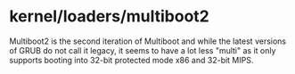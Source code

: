# kernel/loaders/multiboot2
Multiboot2 is the second iteration of Multiboot and while the latest versions of
GRUB do not call it legacy, it seems to have a lot less "multi" as it only supports
booting into 32-bit protected mode x86 and 32-bit MIPS.